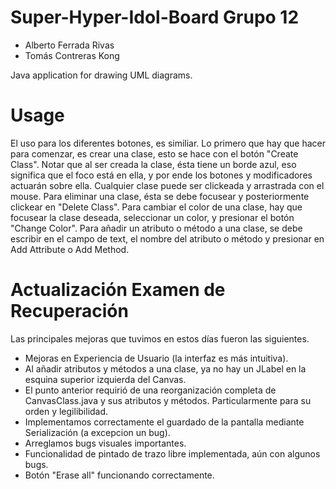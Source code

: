 # Super-Hyper-Idol-Board Grupo 12
- Alberto Ferrada Rivas
- Tomás Contreras Kong

Java application for drawing UML diagrams.

# Usage
El uso para los diferentes botones, es similiar.
Lo primero que hay que hacer para comenzar, es crear una clase, esto se hace con el botón "Create Class".
Notar que al ser creada la clase, ésta tiene un borde azul, eso significa que el foco está en ella, y por 
ende los botones y modificadores actuarán sobre ella. Cualquier clase puede ser clickeada y arrastrada con el mouse.
Para eliminar una clase, ésta se debe focusear y posteriormente clickear en "Delete Class".
Para cambiar el color de una clase, hay que focusear la clase deseada, seleccionar un color, y presionar el botón
 "Change Color".
Para añadir un atributo o método a una clase, se debe escribir en el campo de text, el nombre del atributo o método
y presionar en Add Attribute o Add Method.

# Actualización Examen de Recuperación
Las principales mejoras que tuvimos en estos días fueron las siguientes.
- Mejoras en Experiencia de Usuario (la interfaz es más intuitiva).
- Al añadir atributos y métodos a una clase, ya no hay un JLabel en la esquina superior izquierda del Canvas.
- El punto anterior requirió de una reorganización completa de CanvasClass.java y sus atributos y métodos. Particularmente para su orden y legilibilidad.
- Implementamos correctamente el guardado de la pantalla mediante Serialización (a excepcion un bug).
- Arreglamos bugs visuales importantes.
- Funcionalidad de pintado de trazo libre implementada, aún con algunos bugs.
- Botón "Erase all" funcionando correctamente.